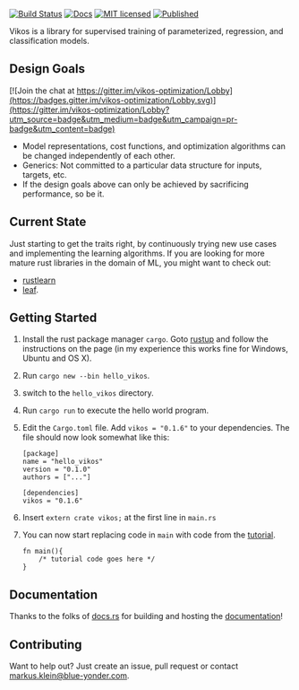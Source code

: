 [![Build Status](https://travis-ci.org/blue-yonder/vikos.svg?branch=master)](https://travis-ci.org/blue-yonder/vikos)
[![Docs](https://docs.rs/vikos/badge.svg)](https://docs.rs/vikos/)
[![MIT licensed](https://img.shields.io/github/license/mashape/apistatus.svg)](https://github.com/blue-yonder/vikos/blob/master/LICENSE)
[![Published](http://meritbadge.herokuapp.com/vikos)](https://crates.io/crates/vikos)

Vikos is a library for supervised training of parameterized, regression, and classification models.

Design Goals
------------

[![Join the chat at https://gitter.im/vikos-optimization/Lobby](https://badges.gitter.im/vikos-optimization/Lobby.svg)](https://gitter.im/vikos-optimization/Lobby?utm_source=badge&utm_medium=badge&utm_campaign=pr-badge&utm_content=badge)

* Model representations, cost functions, and optimization algorithms can be changed independently of each other.
* Generics: Not committed to a particular data structure for inputs, targets, etc.
* If the design goals above can only be achieved by sacrificing performance, so be it.

Current State
-------------

Just starting to get the traits right, by continuously trying new use cases
and implementing the learning algorithms. If you are looking for more mature
rust libraries in the domain of ML, you might want to check out:
* [rustlearn]
* [leaf].

Getting Started
---------------

1. Install the rust package manager `cargo`. Goto [rustup] and follow the instructions on
   the page (in my experience this works fine for Windows, Ubuntu and OS X).
2. Run `cargo new --bin hello_vikos`.
3. switch to the `hello_vikos` directory.
4. Run `cargo run` to execute the hello world program.
5. Edit the `Cargo.toml` file. Add `vikos = "0.1.6"` to your dependencies. The file should
   now look somewhat like this:
   ```
   [package]
   name = "hello_vikos"
   version = "0.1.0"
   authors = ["..."]

   [dependencies]
   vikos = "0.1.6"
   ```
6. Insert `extern crate vikos;` at the first line in `main.rs`
7. You can now start replacing code in `main` with code from the [tutorial].

   ```
   fn main(){
       /* tutorial code goes here */
   }
   ```

Documentation
-------------

Thanks to the folks of [docs.rs] for building and hosting the [documentation]!

Contributing
------------

Want to help out? Just create an issue, pull request or contact markus.klein@blue-yonder.com.

[docs.rs]: https://docs.rs
[documentation]: https://docs.rs/vikos/
[tutorial]: https://docs.rs/vikos/0.1.6/vikos/tutorial/index.html
[rustup]:  http://www.rustup.rs
[rustlearn]: https://github.com/maciejkula/rustlearn
[leaf]: https://github.com/autumnai/leaf
